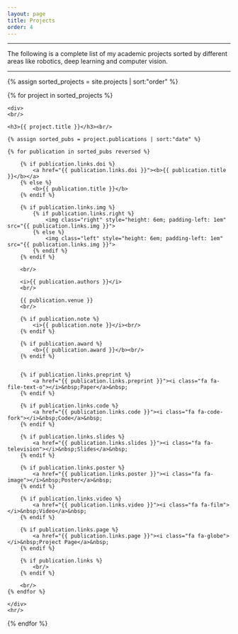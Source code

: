 ```yaml
---
layout: page
title: Projects
order: 4
---
```

<hr/>

The following is a complete list of my academic projects sorted by different areas like robotics, deep learning and computer vision.

<hr/>

<div>
{% assign sorted_projects = site.projects | sort:"order" %}

{% for project in sorted_projects %}

    <div>
    <br/>
    
    <h3>{{ project.title }}</h3><br/>

    {% assign sorted_pubs = project.publications | sort:"date" %}

    {% for publication in sorted_pubs reversed %}

        {% if publication.links.doi %}
            <a href="{{ publication.links.doi }}"><b>{{ publication.title }}</b></a>
        {% else %}
            <b>{{ publication.title }}</b>
        {% endif %}

        {% if publication.links.img %}
            {% if publication.links.right %}
                <img class="right" style="height: 6em; padding-left: 1em" src="{{ publication.links.img }}">
            {% else %}
                <img class="left" style="height: 6em; padding-left: 1em" src="{{ publication.links.img }}">
            {% endif %}
        {% endif %}

        <br/>

        <i>{{ publication.authors }}</i>
        <br/>

        {{ publication.venue }}
        <br/>

        {% if publication.note %}
            <i>{{ publication.note }}</i><br/>
        {% endif %}

        {% if publication.award %}
            <b>{{ publication.award }}</b><br/>
        {% endif %}


        {% if publication.links.preprint %}
            <a href="{{ publication.links.preprint }}"><i class="fa fa-file-text-o"></i>&nbsp;Paper</a>&nbsp;
        {% endif %}

        {% if publication.links.code %}
            <a href="{{ publication.links.code }}"><i class="fa fa-code-fork"></i>&nbsp;Code</a>&nbsp;
        {% endif %}

        {% if publication.links.slides %}
            <a href="{{ publication.links.slides }}"><i class="fa fa-television"></i>&nbsp;Slides</a>&nbsp;
        {% endif %}

        {% if publication.links.poster %}
            <a href="{{ publication.links.poster }}"><i class="fa fa-image"></i>&nbsp;Poster</a>&nbsp;
        {% endif %}

        {% if publication.links.video %}
            <a href="{{ publication.links.video }}"><i class="fa fa-film"></i>&nbsp;Video</a>&nbsp;
        {% endif %}

        {% if publication.links.page %}
            <a href="{{ publication.links.page }}"><i class="fa fa-globe"></i>&nbsp;Project Page</a>&nbsp;
        {% endif %}

        {% if publication.links %}
            <br/>
        {% endif %}

        <br/>
    {% endfor %}

    </div>
    <hr/>
{% endfor %}
</div>